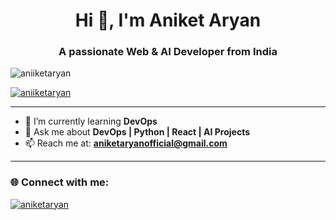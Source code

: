 <h1 align="center">Hi 👋, I'm Aniket Aryan</h1>
<h3 align="center">A passionate Web & AI Developer from India</h3>

<p align="left"> 
  <img src="https://komarev.com/ghpvc/?username=aniiketaryan&label=Profile%20views&color=0e75b6&style=flat" alt="aniiketaryan" /> 
</p>

<p align="left"> 
  <a href="https://github.com/ryo-ma/github-profile-trophy">
    <img src="https://github-profile-trophy.vercel.app/?username=aniiketaryan" alt="aniiketaryan" />
  </a> 
</p>

---

- 🌱 I’m currently learning **DevOps**    
- 💬 Ask me about **DevOps | Python | React | AI Projects**  
- 📫 Reach me at: **aniketaryanofficial@gmail.com**

---

<h3 align="left">🌐 Connect with me:</h3>
<p align="left">
  <a href="https://linkedin.com/in/aniketaryan" target="blank">
    <img align="center" src="https://raw.githubusercontent.com/rahuldkjain/github-profile-readme-generator/master/src/images/icons/Social/linked-in-alt.svg" alt="aniketaryan" heig
